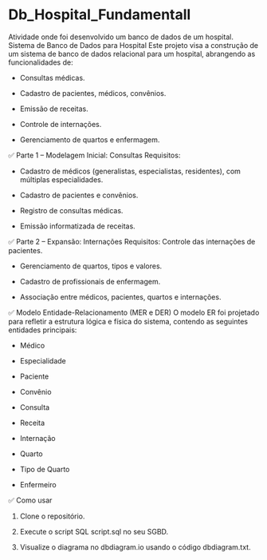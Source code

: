 # Db_Hospital_Fundamentall
Atividade onde foi desenvolvido um banco de dados de um hospital.
Sistema de Banco de Dados para Hospital
Este projeto visa a construção de um sistema de banco de dados relacional para um hospital, abrangendo as funcionalidades de:

- Consultas médicas.

- Cadastro de pacientes, médicos, convênios.

- Emissão de receitas.

- Controle de internações.

- Gerenciamento de quartos e enfermagem.

✅ Parte 1 – Modelagem Inicial: Consultas
Requisitos:
- Cadastro de médicos (generalistas, especialistas, residentes), com múltiplas especialidades.

- Cadastro de pacientes e convênios.

- Registro de consultas médicas.

- Emissão informatizada de receitas.

✅ Parte 2 – Expansão: Internações
Requisitos:
Controle das internações de pacientes.

- Gerenciamento de quartos, tipos e valores.

- Cadastro de profissionais de enfermagem.

- Associação entre médicos, pacientes, quartos e internações.

✅ Modelo Entidade-Relacionamento (MER e DER)
O modelo ER foi projetado para refletir a estrutura lógica e física do sistema, contendo as seguintes entidades principais:

- Médico

- Especialidade

- Paciente

- Convênio

- Consulta

- Receita

- Internação

- Quarto

- Tipo de Quarto

- Enfermeiro

✅ Como usar
1. Clone o repositório.

2. Execute o script SQL script.sql no seu SGBD.

3. Visualize o diagrama no dbdiagram.io usando o código dbdiagram.txt.

